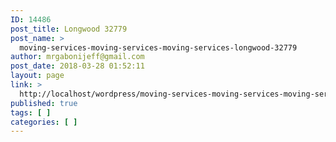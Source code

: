 ```yaml
---
ID: 14486
post_title: Longwood 32779
post_name: >
  moving-services-moving-services-moving-services-longwood-32779
author: mrgabonijeff@gmail.com
post_date: 2018-03-28 01:52:11
layout: page
link: >
  http://localhost/wordpress/moving-services-moving-services-moving-services-longwood-32779/
published: true
tags: [ ]
categories: [ ]
---
```

